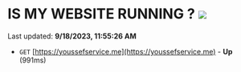 # IS MY WEBSITE RUNNING ? [![](https://img.shields.io/static/v1?label=Sponsor&message=%E2%9D%A4&logo=GitHub&color=%23fe8e86)](https://github.com/sponsors/<username>)

Last updated: **9/18/2023, 11:55:26 AM**

- `GET` [https://youssefservice.me](https://youssefservice.me) - **Up** (991ms)
